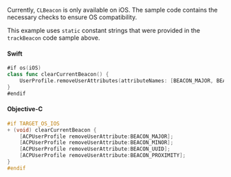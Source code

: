 Currently, `CLBeacon` is only available on iOS. The sample code contains the necessary checks to ensure OS compatibility.

This example uses `static` constant strings that were provided in the `trackBeacon` code sample above.

#### Swift

```swift
#if os(iOS)
class func clearCurrentBeacon() {
    UserProfile.removeUserAttributes(attributeNames: [BEACON_MAJOR, BEACON_MINOR, BEACON_UUID, BEACON_PROXIMITY])
}
#endif
```

#### Objective-C

```objectivec
#if TARGET_OS_IOS
+ (void) clearCurrentBeacon {
    [ACPUserProfile removeUserAttribute:BEACON_MAJOR];
    [ACPUserProfile removeUserAttribute:BEACON_MINOR];
    [ACPUserProfile removeUserAttribute:BEACON_UUID];
    [ACPUserProfile removeUserAttribute:BEACON_PROXIMITY];
}
#endif
```
